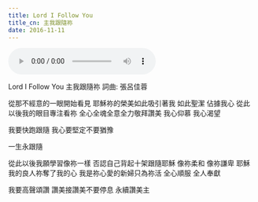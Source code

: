 ```yaml
---
title: Lord I Follow You
title_cn: ​主我跟隨祢
date: 2016-11-11
---
```


<audio controls src="/content/posts/lord-i-follow-you/lord-i-follow-you.mp3"></audio>

Lord I Follow You
​主我跟隨祢
詞曲: 張呂佳蓉

​從那不經意的一眼開始看見
耶穌祢的榮美如此吸引著我
如此聖潔 佔據我心 
從此以後我的眼目專注看祢
全心全魂全意全力敬拜讚美
我心仰慕 我心渴望

我要快跑跟隨
我心要堅定不要猶豫

一生永跟隨

從此以後我願學習像祢一樣
否認自己背起十架跟隨耶穌
像祢柔和 像祢謙卑
耶穌我的良人祢奪了我的心
我是祢心愛的新婦只為祢活
全心順服 全人奉獻

我要高聲頌讚
讚美接讚美不要停息
永續讚美主